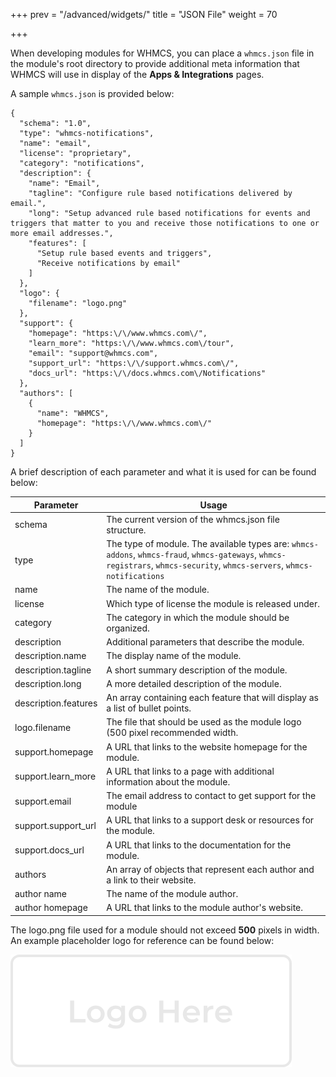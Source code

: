 +++
prev = "/advanced/widgets/"
title = "JSON File"
weight = 70

+++

When developing modules for WHMCS, you can place a `whmcs.json` file in the module's root directory to provide additional meta information that WHMCS will use in display of the **Apps & Integrations** pages. 

A sample `whmcs.json` is provided below:

```
{
  "schema": "1.0",
  "type": "whmcs-notifications",
  "name": "email",
  "license": "proprietary",
  "category": "notifications",
  "description": {
    "name": "Email",
    "tagline": "Configure rule based notifications delivered by email.",
    "long": "Setup advanced rule based notifications for events and triggers that matter to you and receive those notifications to one or more email addresses.",
    "features": [
      "Setup rule based events and triggers",
      "Receive notifications by email"
    ]
  },
  "logo": {
    "filename": "logo.png"
  },
  "support": {
    "homepage": "https:\/\/www.whmcs.com\/", 
    "learn_more": "https:\/\/www.whmcs.com\/tour", 
    "email": "support@whmcs.com", 
    "support_url": "https:\/\/support.whmcs.com\/",
    "docs_url": "https:\/\/docs.whmcs.com\/Notifications"
  },
  "authors": [
    {
      "name": "WHMCS",
      "homepage": "https:\/\/www.whmcs.com\/"
    }
  ]
}
```

A brief description of each parameter and what it is used for can be found below:

| Parameter            | Usage                                                                                                                                                        |
|----------------------|--------------------------------------------------------------------------------------------------------------------------------------------------------------|
| schema               | The current version of the whmcs.json file structure.                                                                                                        |
| type                 | The type of module. The available types are: `whmcs-addons`, `whmcs-fraud`, `whmcs-gateways`, `whmcs-registrars`, `whmcs-security`, `whmcs-servers`, `whmcs-notifications` |
| name                 | The name of the module.                                                                                                                                      |
| license              | Which type of license the module is released under.                                                                                                          |
| category             | The category in which the module should be organized.                                                                                                        |
| description          | Additional parameters that describe the module.                                                                                                              |
| description.name     | The display name of the module.                                                                                                                              |
| description.tagline  | A short summary description of the module.                                                                                                                   |
| description.long     | A more detailed description of the module.                                                                                                                   |
| description.features | An array containing each feature that will display as a list of bullet points.                                                                               |
| logo.filename        | The file that should be used as the module logo (500 pixel recommended width.                                                                                                             |
| support.homepage     | A URL that links to the website homepage for the module.                                                                                                        |
| support.learn_more     | A URL that links to a page with additional information about the module.                                                                                                        |
| support.email     | The email address to contact to get support for the module                                                                                                        |
| support.support_url     | A URL that links to a support desk or resources for the module.                                                                                                        |
| support.docs_url     | A URL that links to the documentation for the module.                                                                                                        |
| authors              | An array of objects that represent each author and a link to their website.                                                                                  |
| author name          | The name of the module author.                                                                                                                               |
| author homepage      | A URL that links to the module author's website.                                                                                                             |

The logo.png file used for a module should not exceed **500** pixels in width. An example placeholder logo for reference can be found below:

 <img src="./advanced/module-image-placeholder.png" alt="Module Image Placeholder" />
